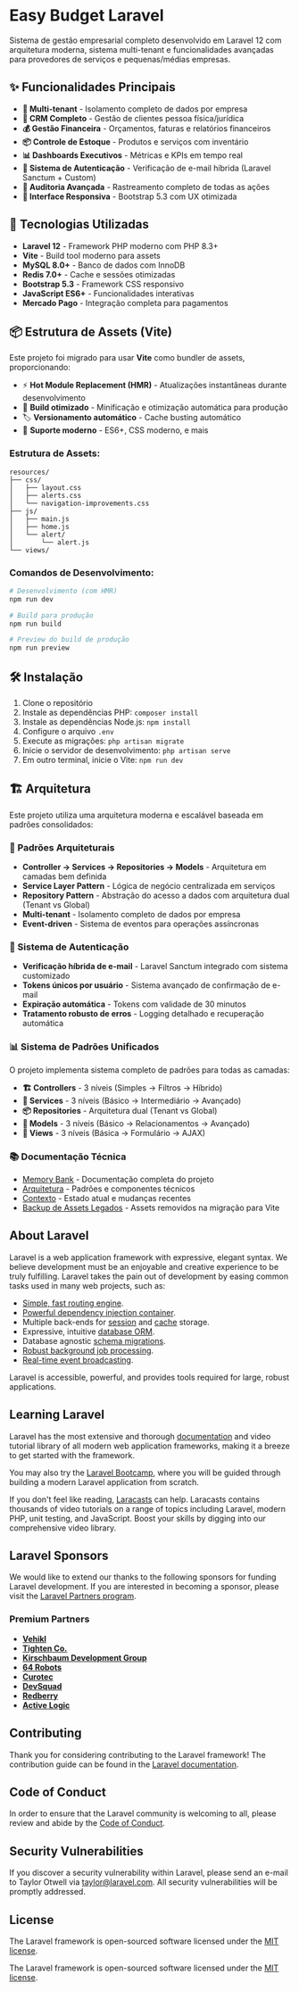 # Easy Budget Laravel

Sistema de gestão empresarial completo desenvolvido em Laravel 12 com arquitetura moderna, sistema multi-tenant e funcionalidades avançadas para provedores de serviços e pequenas/médias empresas.

## ✨ Funcionalidades Principais

-  **🏢 Multi-tenant** - Isolamento completo de dados por empresa
-  **👥 CRM Completo** - Gestão de clientes pessoa física/jurídica
-  **💰 Gestão Financeira** - Orçamentos, faturas e relatórios financeiros
-  **📦 Controle de Estoque** - Produtos e serviços com inventário
-  **📊 Dashboards Executivos** - Métricas e KPIs em tempo real
-  **🔐 Sistema de Autenticação** - Verificação de e-mail híbrida (Laravel Sanctum + Custom)
-  **📧 Auditoria Avançada** - Rastreamento completo de todas as ações
-  **📱 Interface Responsiva** - Bootstrap 5.3 com UX otimizada

## 🚀 Tecnologias Utilizadas

-  **Laravel 12** - Framework PHP moderno com PHP 8.3+
-  **Vite** - Build tool moderno para assets
-  **MySQL 8.0+** - Banco de dados com InnoDB
-  **Redis 7.0+** - Cache e sessões otimizadas
-  **Bootstrap 5.3** - Framework CSS responsivo
-  **JavaScript ES6+** - Funcionalidades interativas
-  **Mercado Pago** - Integração completa para pagamentos

## 📦 Estrutura de Assets (Vite)

Este projeto foi migrado para usar **Vite** como bundler de assets, proporcionando:

-  ⚡ **Hot Module Replacement (HMR)** - Atualizações instantâneas durante desenvolvimento
-  🔧 **Build otimizado** - Minificação e otimização automática para produção
-  🏷️ **Versionamento automático** - Cache busting automático
-  📱 **Suporte moderno** - ES6+, CSS moderno, e mais

### Estrutura de Assets:

```
resources/
├── css/
│   ├── layout.css
│   ├── alerts.css
│   └── navigation-improvements.css
├── js/
│   ├── main.js
│   ├── home.js
│   └── alert/
│       └── alert.js
└── views/
```

### Comandos de Desenvolvimento:

```bash
# Desenvolvimento (com HMR)
npm run dev

# Build para produção
npm run build

# Preview do build de produção
npm run preview
```

## 🛠️ Instalação

1. Clone o repositório
2. Instale as dependências PHP: `composer install`
3. Instale as dependências Node.js: `npm install`
4. Configure o arquivo `.env`
5. Execute as migrações: `php artisan migrate`
6. Inicie o servidor de desenvolvimento: `php artisan serve`
7. Em outro terminal, inicie o Vite: `npm run dev`

## 🏗️ Arquitetura

Este projeto utiliza uma arquitetura moderna e escalável baseada em padrões consolidados:

### **📐 Padrões Arquiteturais**
- **Controller → Services → Repositories → Models** - Arquitetura em camadas bem definida
- **Service Layer Pattern** - Lógica de negócio centralizada em serviços
- **Repository Pattern** - Abstração do acesso a dados com arquitetura dual (Tenant vs Global)
- **Multi-tenant** - Isolamento completo de dados por empresa
- **Event-driven** - Sistema de eventos para operações assíncronas

### **🔐 Sistema de Autenticação**
- **Verificação híbrida de e-mail** - Laravel Sanctum integrado com sistema customizado
- **Tokens únicos por usuário** - Sistema avançado de confirmação de e-mail
- **Expiração automática** - Tokens com validade de 30 minutos
- **Tratamento robusto de erros** - Logging detalhado e recuperação automática

### **📊 Sistema de Padrões Unificados**
O projeto implementa sistema completo de padrões para todas as camadas:

- **🏗️ Controllers** - 3 níveis (Simples → Filtros → Híbrido)
- **🔧 Services** - 3 níveis (Básico → Intermediário → Avançado)
- **📦 Repositories** - Arquitetura dual (Tenant vs Global)
- **💾 Models** - 3 níveis (Básico → Relacionamentos → Avançado)
- **🎨 Views** - 3 níveis (Básica → Formulário → AJAX)

### **📚 Documentação Técnica**
- [Memory Bank](.kilocode/rules/memory-bank/) - Documentação completa do projeto
- [Arquitetura](.kilocode/rules/memory-bank/architecture.md) - Padrões e componentes técnicos
- [Contexto](.kilocode/rules/memory-bank/context.md) - Estado atual e mudanças recentes
- [Backup de Assets Legados](docs/legacy-assets-backup.md) - Assets removidos na migração para Vite

## About Laravel

Laravel is a web application framework with expressive, elegant syntax. We believe development must be an enjoyable and creative experience to be truly fulfilling. Laravel takes the pain out of development by easing common tasks used in many web projects, such as:

-  [Simple, fast routing engine](https://laravel.com/docs/routing).
-  [Powerful dependency injection container](https://laravel.com/docs/container).
-  Multiple back-ends for [session](https://laravel.com/docs/session) and [cache](https://laravel.com/docs/cache) storage.
-  Expressive, intuitive [database ORM](https://laravel.com/docs/eloquent).
-  Database agnostic [schema migrations](https://laravel.com/docs/migrations).
-  [Robust background job processing](https://laravel.com/docs/queues).
-  [Real-time event broadcasting](https://laravel.com/docs/broadcasting).

Laravel is accessible, powerful, and provides tools required for large, robust applications.

## Learning Laravel

Laravel has the most extensive and thorough [documentation](https://laravel.com/docs) and video tutorial library of all modern web application frameworks, making it a breeze to get started with the framework.

You may also try the [Laravel Bootcamp](https://bootcamp.laravel.com), where you will be guided through building a modern Laravel application from scratch.

If you don't feel like reading, [Laracasts](https://laracasts.com) can help. Laracasts contains thousands of video tutorials on a range of topics including Laravel, modern PHP, unit testing, and JavaScript. Boost your skills by digging into our comprehensive video library.

## Laravel Sponsors

We would like to extend our thanks to the following sponsors for funding Laravel development. If you are interested in becoming a sponsor, please visit the [Laravel Partners program](https://partners.laravel.com).

### Premium Partners

-  **[Vehikl](https://vehikl.com)**
-  **[Tighten Co.](https://tighten.co)**
-  **[Kirschbaum Development Group](https://kirschbaumdevelopment.com)**
-  **[64 Robots](https://64robots.com)**
-  **[Curotec](https://www.curotec.com/services/technologies/laravel)**
-  **[DevSquad](https://devsquad.com/hire-laravel-developers)**
-  **[Redberry](https://redberry.international/laravel-development)**
-  **[Active Logic](https://activelogic.com)**

## Contributing

Thank you for considering contributing to the Laravel framework! The contribution guide can be found in the [Laravel documentation](https://laravel.com/docs/contributions).

## Code of Conduct

In order to ensure that the Laravel community is welcoming to all, please review and abide by the [Code of Conduct](https://laravel.com/docs/contributions#code-of-conduct).

## Security Vulnerabilities

If you discover a security vulnerability within Laravel, please send an e-mail to Taylor Otwell via [taylor@laravel.com](mailto:taylor@laravel.com). All security vulnerabilities will be promptly addressed.

## License

The Laravel framework is open-sourced software licensed under the [MIT license](https://opensource.org/licenses/MIT).

The Laravel framework is open-sourced software licensed under the [MIT license](https://opensource.org/licenses/MIT).
